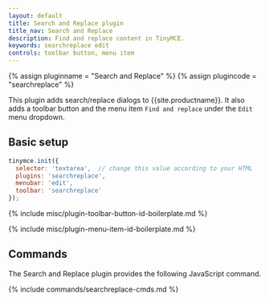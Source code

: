 ```yaml
---
layout: default
title: Search and Replace plugin
title_nav: Search and Replace
description: Find and replace content in TinyMCE.
keywords: searchreplace edit
controls: toolbar button, menu item
---
```


{% assign pluginname = "Search and Replace" %}
{% assign plugincode = "searchreplace" %}

This plugin adds search/replace dialogs to {{site.productname}}. It also adds a toolbar button and the menu item `Find and replace` under the `Edit` menu dropdown.

## Basic setup

```js
tinymce.init({
  selector: 'textarea',  // change this value according to your HTML
  plugins: 'searchreplace',
  menubar: 'edit',
  toolbar: 'searchreplace'
});
```

{% include misc/plugin-toolbar-button-id-boilerplate.md %}

{% include misc/plugin-menu-item-id-boilerplate.md %}

## Commands

The Search and Replace plugin provides the following JavaScript command.

{% include commands/searchreplace-cmds.md %}

